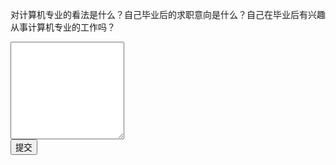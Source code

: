 对计算机专业的看法是什么？自己毕业后的求职意向是什么？自己在毕业后有兴趣从事计算机专业的工作吗？
<div class="active-code">
<textarea rows="10" clos="100"></textarea>
<div><input class="action-submit" type="submit" value="提交"></input></div>
</div>
